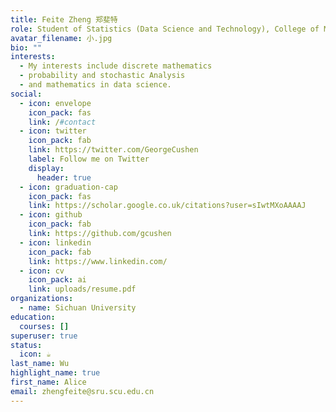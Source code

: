 ```yaml
---
title: Feite Zheng 郑斐特
role: Student of Statistics (Data Science and Technology), College of Mathematics
avatar_filename: 小.jpg
bio: ""
interests:
  - My interests include discrete mathematics
  - probability and stochastic Analysis
  - and mathematics in data science.
social:
  - icon: envelope
    icon_pack: fas
    link: /#contact
  - icon: twitter
    icon_pack: fab
    link: https://twitter.com/GeorgeCushen
    label: Follow me on Twitter
    display:
      header: true
  - icon: graduation-cap
    icon_pack: fas
    link: https://scholar.google.co.uk/citations?user=sIwtMXoAAAAJ
  - icon: github
    icon_pack: fab
    link: https://github.com/gcushen
  - icon: linkedin
    icon_pack: fab
    link: https://www.linkedin.com/
  - icon: cv
    icon_pack: ai
    link: uploads/resume.pdf
organizations:
  - name: Sichuan University
education:
  courses: []
superuser: true
status:
  icon: ☕️
last_name: Wu
highlight_name: true
first_name: Alice
email: zhengfeite@sru.scu.edu.cn
---
```


